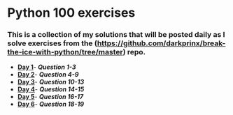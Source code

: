 # Python 100 exercises

### This is a collection of my solutions that will be posted daily as I solve exercises from the (https://github.com/darkprinx/break-the-ice-with-python/tree/master) repo.

* **[Day 1](https://github.com/0KvinayK0/python-100-exercises/blob/main/main/day1.md "Day 1 Status")**- ***Question 1-3***
* **[Day 2](https://github.com/0KvinayK0/python-100-exercises/blob/main/main/day2.md "Day 2 Status")**- ***Question 4-9***
* **[Day 3](https://github.com/0KvinayK0/python-100-exercises/blob/main/main/day3.md "Day 3 Status")**- ***Question 10-13***
* **[Day 4](https://github.com/0KvinayK0/python-100-exercises/blob/main/main/day4.md "Day 4 Status")**- ***Question 14-15***
* **[Day 5](https://github.com/0KvinayK0/python-100-exercises/blob/main/main/day5.md "Day 5 Status")**- ***Question 16-17***
* **[Day 6](https://github.com/0KvinayK0/python-100-exercises/blob/main/main/day6.md "Day 6 Status")**- ***Question 18-19***


